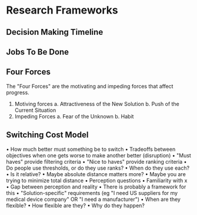 # Research Frameworks

## Decision Making Timeline
## Jobs To Be Done
## Four Forces
The "Four Forces" are the motivating and impeding forces that affect progress.
1. Motiving forces
a. Attractiveness of the New Solution
b. Push of the Current Situation
2. Impeding Forces
a. Fear of the Unknown
b. Habit
## Switching Cost Model
• How much better must something be to switch
• Tradeoffs between objectives when one gets worse to make another better (disruption)
• "Must haves" provide filtering criteria
• "Nice to haves" provide ranking criteria
• Do people use thresholds, or do they use ranks?
• When do they use each? 
• Is it relative?
• Maybe absolute distance matters more?
• Maybe you are trying to minimize total distance
• Perception questions
• Familiarity with x
• Gap between perception and reality
• There is probably a framework for this
• "Solution-specific" requirements (eg "I need US suppliers for my medical device company" OR "I need a manufacturer")
• When are they flexible?
• How flexible are they?
• Why do they happen?
